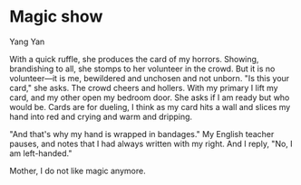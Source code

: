# Magic show

Yang Yan

With a quick ruffle, she produces
the card of my horrors.
Showing, brandishing to all,
she stomps to her volunteer in the crowd.
But it is no volunteer—it is me,
bewildered and unchosen and not unborn.
"Is this your card," she asks.
The crowd cheers and hollers.
With my primary I lift my card,
and my other open my bedroom door.
She asks if I am ready but who would be.
Cards are for dueling, I think
as my card hits a wall and slices my hand into
red and crying and warm and dripping.

"And that's why my hand is wrapped in bandages."
My English teacher pauses, and notes
that I had always written with my right.
And I reply, "No, I am left-handed."

Mother, I do not like magic anymore.
